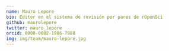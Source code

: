 ```yaml
---
name: Mauro Lepore
bio: Editor en el sistema de revisión por pares de rOpenSci
github: maurolepore
twitter: mauro_lepore
orcid: 0000-0002-1986-7988
img: img/team/mauro-lepore.jpg
---
```

